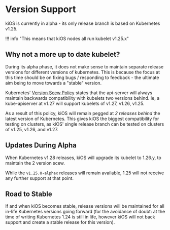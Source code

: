 # Version Support

kiOS is currently in alpha - its only release branch is based on
Kubernetes v1.25.

!!! info "This means that kiOS nodes all run kubelet v1.25.x"

## Why not a more up to date kubelet?

During its alpha phase, it does not make sense to maintain separate
release versions for different versions of kubernetes. This is because
the focus at this time should be on fixing bugs / responding to
feedback - the ultimate aim being to move towards a "stable" version.

Kubernetes' [Version Scew Policy][k8s-versioning] states that the
api-server will always maintain backwards compatibility with kubelets
two versions behind. Ie, a kube-apiserver at v1.27 will support kubelets
of v1.27, v1.26, v1.25.

As a result of this policy, kiOS will remain pegged at _2 releases
behind_ the latest version of Kubernetes. This gives kiOS the biggest
compatibility for testing on clusters, as kiOS' single release branch
can be tested on clusters of v1.25, v1.26, and v1.27.

[k8s-versioning]: https://kubernetes.io/releases/version-skew-policy/

## Updates During Alpha

When Kubernetes v1.28 releases, kiOS will upgrade its kubelet to 1.26.y,
to maintain the 2 version scew.

While the `v1.25.0-alphax` releases will remain available, 1.25 will not
receive any further support at that point.

## Road to Stable

If and when kiOS becomes stable, release versions will be maintained for
all in-life Kubernetes versions going forward (for the avoidance of
doubt: at the time of writing Kubernetes 1.24 is still in life, however
kiOS will not back support and create a stable release for this version).
